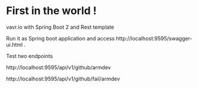 # First in the world !
vavr.io with Spring Boot 2 and Rest template

Run it as Spring boot application and access http://localhost:9595/swagger-ui.html .

Test two endpoints 

http://localhost:9595/api/v1/github/armdev

http://localhost:9595/api/v1/github/fail/armdev
